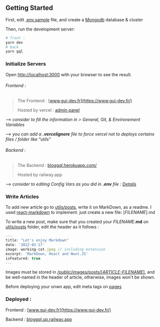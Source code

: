 ## Getting Started

First, edit [.env.sample](.env.sample) file, and create a [Mongodb](https://www.mongodb.com) database & cluster

Then, run the development server:

```bash
# front :
yarn dev
# back
yarn gql
```

### Initialize Servers

Open [http://localhost:3000](http://localhost:3000) with your browser to see the result.

###### Frontend :

> The Frontend : [www.gui-dev.fr](https://www.gui-dev.fr/)
>
> Hosted by vercel : [admin panel](https://vercel.com/sirharveybix/blog-prod)

--> _consider to fill the information in > General, Git, & Environement Variables_

--> _you can add a **.vercelignore** file to force vercel not to deploys certains files / folder like "utils"_

###### Backend :

> The Backend : [bloggql.herokuapp.com/](https://bloggql.up.railway.app/)
>
> Hosted by railway.app

--> _consider to editing Config Vars as you did in **.env** file : [Details](./utils/README.md)_

### Write Articles

To add new article go to [utils/posts](./utils/posts/), write it on MarkDown, as a readme. I used [react-markdown](https://www.npmjs.com/package/react-markdown) to implement. just create a new file: [_FILENAME_].md

To write a new post, make sure that you created your _FILENAME_**.md** on [utils/posts](./utils/posts/) folder, edit the header as it follows :

```js
---
title: "Let's enjoy Markdown"
date: '2022-02-17'
image: working-cat.jpeg // including extension
excerpt: 'MarkDown, React and Next.JS'
isFeatured: true
---
```

Images must be stored in [/public/images/posts/[_ARTICLE-FILENAME_]](/blog/public/images/posts/), and be well-named in the header of article, otherwise, images won't be shown.

Before deploying your onwn app, edit meta tags on [pages](/blog/pages/)

### Deployed :

Frontend : [www.gui-dev.fr](https://www.gui-dev.fr/)

Backend : [bloggql.up.railway.app](https://bloggql.up.railway.app/)
